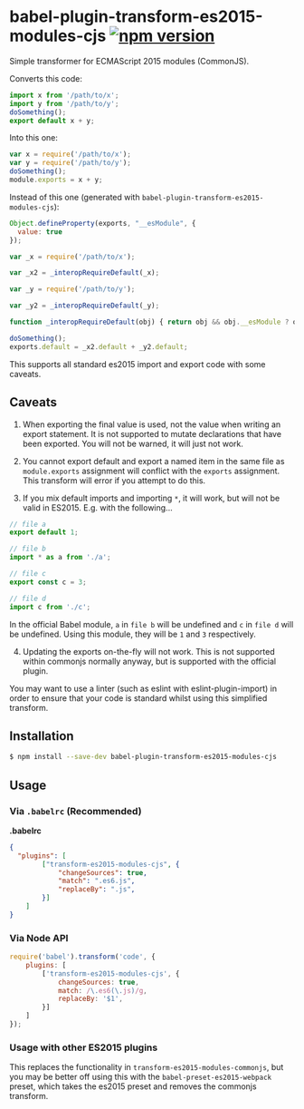 # babel-plugin-transform-es2015-modules-cjs [![npm version](https://badge.fury.io/js/babel-plugin-transform-es2015-modules-cjs.svg)](https://badge.fury.io/js/babel-plugin-transform-es2015-modules-cjs)

Simple transformer for ECMAScript 2015 modules (CommonJS).

Converts this code:
```js
import x from '/path/to/x';
import y from '/path/to/y';
doSomething();
export default x + y;
```

Into this one:
```js
var x = require('/path/to/x');
var y = require('/path/to/y');
doSomething();
module.exports = x + y;
```

Instead of this one (generated with ``babel-plugin-transform-es2015-modules-cjs``):
```js
Object.defineProperty(exports, "__esModule", {
  value: true
});

var _x = require('/path/to/x');

var _x2 = _interopRequireDefault(_x);

var _y = require('/path/to/y');

var _y2 = _interopRequireDefault(_y);

function _interopRequireDefault(obj) { return obj && obj.__esModule ? obj : { default: obj }; }

doSomething();
exports.default = _x2.default + _y2.default;
```

This supports all standard es2015 import and export code with some caveats.

## Caveats

1. When exporting the final value is used, not the value when writing an export statement. It is not supported to mutate declarations that have been exported. You will not be warned, it will just not work.

2. You cannot export default and export a named item in the same file as `module.exports` assignment will conflict with the `exports` assignment. This transform will error if you attempt to do this.

3. If you mix default imports and importing `*`, it will work, but will not be valid in ES2015. E.g. with the following...

```js
// file a
export default 1;

// file b
import * as a from './a';

// file c
export const c = 3;

// file d
import c from './c';
```

In the official Babel module, `a` in `file b` will be undefined and `c` in `file d` will be undefined. Using this module, they will be `1` and `3` respectively.

4. Updating the exports on-the-fly will not work. This is not supported within commonjs normally anyway, but is supported with the official plugin.

You may want to use a linter (such as eslint with eslint-plugin-import) in order to ensure that your code is standard whilst using this simplified transform.

## Installation

```sh
$ npm install --save-dev babel-plugin-transform-es2015-modules-cjs
```

## Usage

### Via `.babelrc` (Recommended)

**.babelrc**

```json
{
  "plugins": [
		["transform-es2015-modules-cjs", {
			"changeSources": true,
			"match": ".es6.js",
			"replaceBy": ".js",
		}]
	]
}
```

### Via Node API

```js
require('babel').transform('code', {
	plugins: [
		['transform-es2015-modules-cjs', {
			changeSources: true,
			match: /\.es6(\.js)/g,
			replaceBy: '$1',
		}]
	]
});
```

### Usage with other ES2015 plugins

This replaces the functionality in `transform-es2015-modules-commonjs`, but you may be better off using this with the `babel-preset-es2015-webpack` preset, which takes the es2015 preset and removes the commonjs transform.


<!-- https://github.com/jamiebuilds/babel-handbook/blob/master/translations/pt-BR/plugin-handbook.md -->
